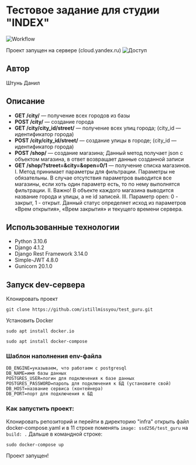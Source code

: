 # Тестовое задание для студии "INDEX"
![Workflow](https://github.com/istillmissyou/test_guru/actions/workflows/test_guru_workflow.yml/badge.svg)

Проект запущен на сервере (cloud.yandex.ru)
![Доступ](http://51.250.104.235/)

## Автор

Штунь Данил

## Описание

* **GET /city/** — получение всех городов из базы
* **POST /city/** — создание города
* **GET /city/city_id/street/** —  получение всех улиц города; (city_id —
идентификатор города)
*  **POST /city/city_id/street/** —  создание улицы в городе; (city_id —
идентификатор города)
* **POST /shop/** —  создание магазина; Данный метод получает json c
объектом магазина, в ответ возвращает данные созданной записи
* **GET /shop/?street=&city=&open=0/1** — получение списка магазинов.
I. Метод принимает параметры для фильтрации. Параметры не обязательны. В
случае отсутствия параметров выводится все магазины, если хоть один параметр
есть, то по нему выполнятся фильтрации.
II. Важно! В объекте каждого магазина выводится название города и улицы, а не id
записей.
III. Параметр open: 0 - закрыт, 1 - открыт. Данный статус определяет исход из
параметров «Врем открытия», «Врем закрытия» и текущего времени сервера.

## Использованные технологии

* Python 3.10.6
* Django 4.1.2
* Django Rest Framework 3.14.0
* Simple-JWT 4.8.0
* Gunicorn 20.1.0

## Запуск dev-сервера

Клонировать проект 

```
git clone https://github.com/istillmissyou/test_guru.git
```

Установить Docker

```
sudo apt install docker.io
```

```
sudo apt install docker-compose
```


### Шаблон наполнения env-файла

```
DB_ENGINE=указываем, что работаем с postgresql
DB_NAME=имя базы данных
POSTGRES_USER=логин для подключения к базе данных
POSTGRES_PASSWORD=пароль для подключения к БД (установите свой)
DB_HOST=название сервиса (контейнера)
DB_PORT=порт для подключения к БД 
```

### Как запустить проект:

Клонировать репозиторий и перейти в директорию "infra" открыть файл docker-compose.yaml и в 11 строке поменять `image: ssd256/test_guru` на `build: .` Дальше в командной строке:

```
sudo docker-compose up
```

Проект запущен!

